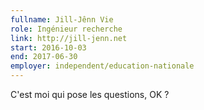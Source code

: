 ```yaml
---
fullname: Jill-Jênn Vie
role: Ingénieur recherche
link: http://jill-jenn.net
start: 2016-10-03
end: 2017-06-30
employer: independent/education-nationale
---
```


C'est moi qui pose les questions, OK ?
